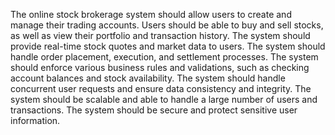 The online stock brokerage system should allow users to create and manage their trading accounts.
Users should be able to buy and sell stocks, as well as view their portfolio and transaction history.
The system should provide real-time stock quotes and market data to users.
The system should handle order placement, execution, and settlement processes.
The system should enforce various business rules and validations, such as checking account balances and stock availability.
The system should handle concurrent user requests and ensure data consistency and integrity.
The system should be scalable and able to handle a large number of users and transactions.
The system should be secure and protect sensitive user information.
